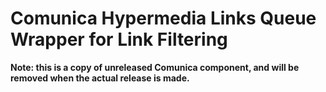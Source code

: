 # Comunica Hypermedia Links Queue Wrapper for Link Filtering

**Note: this is a copy of unreleased Comunica component, and will be removed when the actual release is made.**
